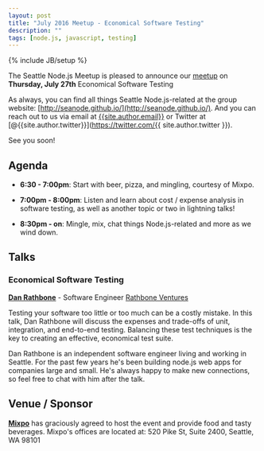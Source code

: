 ```yaml
---
layout: post
title: "July 2016 Meetup - Economical Software Testing"
description: ""
tags: [node.js, javascript, testing]
---
```

{% include JB/setup %}

The Seattle Node.js Meetup is pleased to announce our
[meetup](http://www.meetup.com/Seattle-Node-js/events/232733138/)
on **Thursday, July 27th** Economical Software Testing

As always, you can find all things Seattle Node.js-related at the group website:
[http://seanode.github.io/](http://seanode.github.io/). And you can reach out to
us via email at [{{site.author.email}}](mailto:{{site.author.email}}) or Twitter
at [@{{site.author.twitter}}](https://twitter.com/{{ site.author.twitter }}).

See you soon!

## Agenda

* **6:30 - 7:00pm**: Start with beer, pizza, and mingling, courtesy of Mixpo.

* **7:00pm - 8:00pm**: Listen and learn about cost / expense analysis in software testing, 
                        as well as another topic or two in lightning talks!

* **8:30pm - on**: Mingle, mix, chat things Node.js-related and more as we wind down.

<!-- more start -->

## Talks

### Economical Software Testing

**[Dan Rathbone](https://github.com/rathbone1200cc)** - Software Engineer [Rathbone Ventures](http://danrathbone.com/)

Testing your software too little or too much can be a costly mistake.  In this talk, 
Dan Rathbone will discuss the expenses and trade-offs of unit, integration, and 
end-to-end testing.  Balancing these test techniques is the key to creating an effective, 
economical test suite.

Dan Rathbone is an independent software engineer living and working in Seattle.  For the 
past few years he's been building node.js web apps for companies large and small.  He's
always happy to make new connections, so feel free to chat with him after the talk.


## Venue / Sponsor

**[Mixpo](http://mixpo.com/)** has graciously agreed to host the event and provide
food and tasty beverages. Mixpo's offices are located at: 520 Pike St, Suite
2400, Seattle, WA 98101

<!-- more end -->
